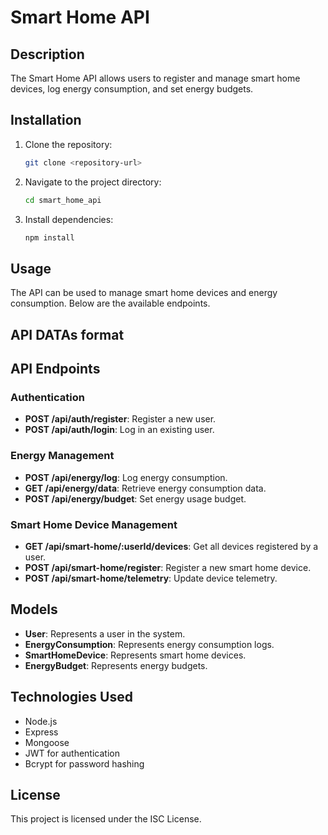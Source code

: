 # Smart Home API

## Description
The Smart Home API allows users to register and manage smart home devices, log energy consumption, and set energy budgets.

## Installation
1. Clone the repository:
   ```bash
   git clone <repository-url>
   ```
2. Navigate to the project directory:
   ```bash
   cd smart_home_api
   ```
3. Install dependencies:
   ```bash
   npm install
   ```

## Usage
The API can be used to manage smart home devices and energy consumption. Below are the available endpoints.

## API DATAs format

## API Endpoints

### Authentication
- **POST /api/auth/register**: Register a new user.
- **POST /api/auth/login**: Log in an existing user.

### Energy Management
- **POST /api/energy/log**: Log energy consumption.
- **GET /api/energy/data**: Retrieve energy consumption data.
- **POST /api/energy/budget**: Set energy usage budget.

### Smart Home Device Management
- **GET /api/smart-home/:userId/devices**: Get all devices registered by a user.
- **POST /api/smart-home/register**: Register a new smart home device.
- **POST /api/smart-home/telemetry**: Update device telemetry.

## Models
- **User**: Represents a user in the system.
- **EnergyConsumption**: Represents energy consumption logs.
- **SmartHomeDevice**: Represents smart home devices.
- **EnergyBudget**: Represents energy budgets.

## Technologies Used
- Node.js
- Express
- Mongoose
- JWT for authentication
- Bcrypt for password hashing

## License
This project is licensed under the ISC License.
